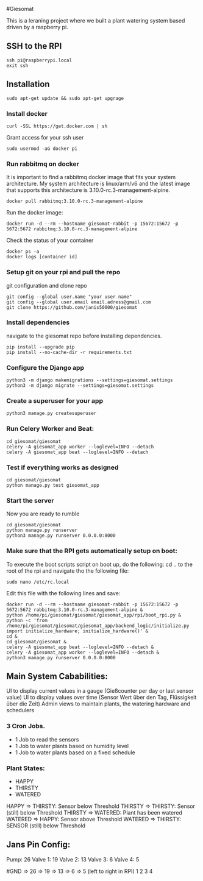 #Giesomat

This is a leraning project where we built a plant watering system based driven by a raspberry pi.

## SSH to the RPI

```
ssh pi@raspberrypi.local
exit ssh
```


## Installation

```
sudo apt-get update && sudo apt-get upgrage
```

### Install docker
```
curl -SSL https://get.docker.com | sh
```
Grant access for your ssh user
```
sudo usermod -aG docker pi
```

### Run rabbitmq on docker

It is important to find a rabbitmq docker image that fits your system architecture.
My system architecture is linux/arm/v6 and the latest image that supports this architecture is 3.10.0-rc.3-management-alpine.
```
docker pull rabbitmq:3.10.0-rc.3-management-alpine
```
Run the docker image:
```
docker run -d --rm --hostname giesomat-rabbit -p 15672:15672 -p 5672:5672 rabbitmq:3.10.0-rc.3-management-alpine
```
Check the status of your container
```
docker ps -a
docker logs [container id]
```


### Setup git on your rpi and pull the repo

git configuration and clone repo
```
git config --global user.name "your user name"
git config --global user.email email.adress@gmail.com
git clone https://github.com/janis50000/giesomat
```

### Install dependencies
navigate to the giesomat repo before installing dependencies.
```
pip install --upgrade pip
pip install --no-cache-dir -r requirements.txt
```

### Configure the Django app

```
python3 -m django makemigrations --settings=giesomat.settings
python3 -m django migrate --settings=giesomat.settings
```

### Create a superuser for your app
```
python3 manage.py createsuperuser
```

### Run Celery Worker and Beat:
```
cd giesomat/giesomat
celery -A giesomat_app worker --loglevel=INFO --detach
celery -A giesomat_app beat --loglevel=INFO --detach
```

### Test if everything works as designed
```
cd giesomat/giesomat
python manage.py test giesomat_app
```

### Start the server
Now you are ready to rumble
```
cd giesomat/giesomat
python manage.py runserver
python3 manage.py runserver 0.0.0.0:8000
```

### Make sure that the RPI gets automatically setup on boot:

To execute the boot scripts script on boot up, do the following:
cd .. to the root of the rpi and navigate tho the following file:
```
sudo nano /etc/rc.local
```

Edit this file with the following lines and save:
```
docker run -d --rm --hostname giesomat-rabbit -p 15672:15672 -p 5672:5672 rabbitmq:3.10.0-rc.3-management-alpine &
python /home/pi/giesomat/giesomat/giesomat_app/rpi/boot_rpi.py &
python -c 'from /home/pi/giesomat/giesomat/giesomat_app/backend_logic/initialize.py import initialize_hardware; initialize_hardware()' &
cd &
cd giesomat/giesomat &
celery -A giesomat_app beat --loglevel=INFO --detach &
celery -A giesomat_app worker --loglevel=INFO --detach &
python3 manage.py runserver 0.0.0.0:8000
```

## Main System Cababilities:
UI to display current values in a gauge (Gießcounter per day or last sensor value)
UI to display values over time (Sensor Wert über den Tag, Flüssigkeit über die Zeit)
Admin views to maintain plants, the watering hardware and schedulers

### 3 Cron Jobs. 
- 1 Job to read the sensors
- 1 Job to water plants based on humidity level
- 1 Job to water plants based on a fixed schedule


### Plant States:
- HAPPY
- THIRSTY
- WATERED

HAPPY => THIRSTY: Sensor below Threshold
THIRSTY => THIRSTY: Sensor (still) below Threshold
THIRSTY => WATERED: Plant has been watered
WATERED => HAPPY: Sensor above Threshold
WATERED => THIRSTY: SENSOR (still) below Threshold


## Jans Pin Config:
Pump: 26
Valve 1: 19
Valve 2: 13
Valve 3: 6
Valve 4: 5

#GND => 26 => 19 => 13 => 6 => 5 (left to right in RPI)
1 2 3 4 